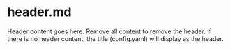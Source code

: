 # header.md

Header content goes here. Remove all content to remove the header. If there is no header content, the title (config.yaml) will display as the header.

